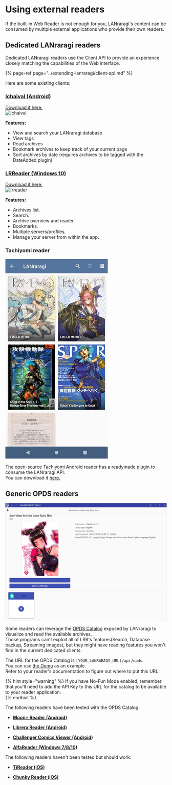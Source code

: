 # Using external readers

If the built-in Web Reader is not enough for you, LANraragi's content can be consumed by multiple external applications who provide their own readers.  

## Dedicated LANraragi readers  

Dedicated LANraragi readers use the Client API to provide an experience closely matching the capabilities of the Web interface.  

{% page-ref page="../extending-lanraragi/client-api.md" %}

Here are some existing clients:

### [Ichaival \(Android\)](https://github.com/Utazukin/Ichaival)  

[Download it here.](https://github.com/Utazukin/Ichaival)  
![ichaival](../.gitboook/assets/ichaival.png)

**Features:**  

* View and search your LANraragi database  
* View tags  
* Read archives  
* Bookmark archives to keep track of your current page  
* Sort archives by date (requires archives to be tagged with the DateAdded plugin)  

### [LRReader \(Windows 10\)](https://github.com/Guerra24/LRReader)  

[Download it here.](https://github.com/Guerra24/LRReader)  
![lrreader](https://s3.guerra24.net/projects/lrr/screenshots/01.png)

**Features:**

* Archives list.
* Search.
* Archive overview and reader.
* Bookmarks.
* Multiple servers/profiles.
* Manage your server from within the app.

### Tachiyomi reader  

![Tachiyomi](../.gitbook/assets/tachiyomi.jpg)

The open-source [Tachiyomi](https://tachiyomi.org/) Android reader has a readymade plugin to consume the LANraragi API.  
You can download it [here.](https://github.com/inorichi/tachiyomi-extensions/blob/repo/apk/tachiyomi-all.lanraragi-v1.2.1.apk)

## Generic OPDS readers  

![Example OPDS reader](../.gitbook/assets/opds.jpg)

Some readers can leverage the [OPDS Catalog](https://opds.io/) exposed by LANraragi to visualize and read the available archives.  
Those programs can't exploit all of LRR's features(Search, Database backup, Streaming images), but they might have reading features you won't find in the current dedicated clients.  

The URL for the OPDS Catalog is `[YOUR_LANRARAGI_URL]/api/opds`.  
You can use [the Demo](https://lrr.tvc-16.science/api/opds) as an example.  
Refer to your reader's documentation to figure out where to put this URL.  

{% hint style="warning" %}
If you have No-Fun Mode enabled, remember that you'll need to add the API Key to this URL for the catalog to be available to your reader application.  
{% endhint %}

The following readers have been tested with the OPDS Catalog:  

* **[Moon+ Reader \(Android\)](https://play.google.com/store/apps/details?id=com.flyersoft.moonreader)**  

* **[Librera Reader \(Android\)](https://librera.mobi/)**  

* **[Challenger Comics Viewer \(Android\)](https://play.google.com/store/apps/details?id=org.kill.geek.bdviewer)**  

* **[AlfaReader \(Windows 7/8/10\)](https://www.alfareader.org)**  

The following readers haven't been tested but should work:  

* **[TiReader (iOS)](http://tireader.com/)**  

* **[Chunky Reader (iOS)](http://chunkyreader.com/)**  
